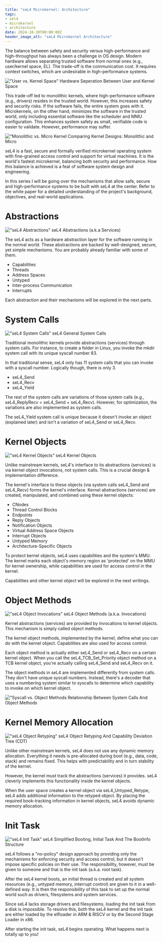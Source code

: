 ```yaml
---
title: "seL4 Microkernel: Architecture"
tags:
- sel4
- microkernel
- architecture
date: 2024-10-30T00:00:00Z
header_image_alt: "seL4 Microkernel Architecture"
---
```


The balance between safety and security versus high-performance and high-throughput has always been a challenge in OS design. Modern hardware allows separating trusted software from normal ones (e.g., user/kernel space, EL). The trade-off is the communication cost. It requires context switches, which are undesirable in high-performance systems.

!["User vs. Kernel Space"](./User_Kernel_space.PNG)
Hardware Seperation Between User and Kernel Space

This trade-off led to monolithic kernels, where high-performance software (e.g., drivers) resides in the trusted world. However, this increases safety and security risks. If the software fails, the entire system goes with it. Microkernels, on the other hand, minimizes the software in the trusted world, only including essential software like the scheduler and MMU configuration. This enhances system safety as small, verifiable code is easier to validate. However, performance may suffer.

!["Monolithic vs. Micro Kernel](./Monolithic_Micro.PNG)
Comparing Kernel Designs: Monolithic and Micro

seL4 is a fast, secure and formally verified microkernel operating system with fine-grained access control and support for virtual machines. It is the world's fastest microkernel, balancing both security and performance. How this balance is achieved is a feat of software system design and engineering.

In this series I will be going over the mechanisms that allow safe, secure and high-performance systems to be built with seL4 at the center. Refer to the white paper for a detailed understanding of the project's background, objectives, and real-world applications.

Abstractions
============

!["seL4 Abstractions"](./Abstractions.PNG)
seL4 Abstractions (a.k.a Services)

The seL4 acts as a hardware abstraction layer for the software running in the normal world. These abstractions are backed by well-designed, secure, yet simple mechanisms. You are probably already familiar with some of them.
- Capabilities
- Threads
- Address Spaces
- Untyped
- Inter-process Communication
- Interrupts

Each abstraction and their mechanisms will be explored in the next parts.

System Calls
============

!["seL4 System Calls"](./System_Calls.PNG)
seL4 General System Calls

Traditional monolithic kernels provide abstractions (services) through system calls. For instance, to create a folder in Linux, you invoke the mkdir system call with its unique syscall number 83.

In that traditional sense, seL4 only has 11 system calls that you can invoke with a syscall number. Logically though, there is only 3.
- seL4_Send
- seL4_Recv
- seL4_Yield

The rest of the system calls are variations of those system calls (e.g., seL4_ReplyRecv = seL4_Send + seL4_Recv). However, for optimization, the variations are also implemented as system calls.

The seL4_Yield system call is unique because it doesn't invoke an object (explained later) and isn't a variation of seL4_Send or seL4_Recv.

Kernel Objects
==============

!["seL4 Kernel Objects"](./Kernel_Objects.PNG)
seL4 Kernel Objects

Unlike mainstream kernels, seL4's interface to its abstractions (services) is via kernel object invocations, not system calls. This is a crucial design & implementation difference.

The kernel's interface to these objects (via system calls seL4_Send and seL4_Recv) forms the kernel's interface. Kernel abstractions (services) are created, manipulated, and combined using these kernel objects:
- CNodes
- Thread Control Blocks
- Endpoints
- Reply Objects
- Notification Objects
- Virtual Address Space Objects
- Interrupt Objects
- Untyped Memory
- Architecture-Specific Objects

To protect kernel objects, seL4 uses capabilities and the system's MMU. The kernel marks each object's memory region as 'protected' on the MMU for kernel ownership, while capabilities are used for access control in the kernel.

Capabilities and other kernel object will be explored in the next writings.

Object Methods
==============

!["seL4 Object Invocations"](./Object_Invocation.PNG)
seL4 Object Methods (a.k.a. Invocations)

Kernel abstractions (services) are provided by invocations to kernel objects. This mechanism is simply called object methods.

The kernel object methods, implemented by the kernel, define what you can do with the kernel object. Capabilities are also used for access control.

Each object method is actually either seL4_Send or seL4_Recv on a certain kernel object. When you call the seL4_TCB_Set_Priority object method on a TCB kernel object, you're actually calling seL4_Send and seL4_Recv on it.

The object methods in seL4 are implemented differently from system calls. They don't have unique syscall numbers. Instead, there's a decoder that uses a numbering system similar to syscalls to determine which capability to invoke on which kernel object.

!["Syscall vs. Object Methods](./Syscall_Object_Method.PNG)
Relationship Between System Calls And Object Methods

Kernel Memory Allocation
========================

!["seL4 Object Retyping"](./Object_Retyping.PNG)
seL4 Object Retyping And Capability Deviation Tree (CDT)

Unlike other mainstream kernels, seL4 does not use any dynamic memory allocation. Everything it needs is pre-allocated during boot (e.g., data, code, stack) and remains fixed. This helps with predictability and in turn stability of the kernel.

However, the kernel must track the abstractions (services) it provides. seL4 cleverly implements this functionality inside the kernel objects.

When the user space creates a kernel object via seL4_Untyped_Retype, seL4 adds additional information to the retyped object. By placing the required book-tracking information in kernel objects, seL4 avoids dynamic memory allocation.

Init Task
=========

!["seL4 Init Task"](./Booting_init_task.PNG)
seL4 Simplified Booting, Initial Task And The BootInfo Structure

seL4 follows a "no-policy" design approach by providing only the mechanisms for enforcing security and access control, but it doesn't impose specific policies on their use. The responsibility, however, must be given to someone and that is the init task (a.k.a. root task).

After the seL4 kernel boots, an initial thread is created and all system resources (e.g., untyped memory, interrupt control) are given to it in a well-defined way. It is then the responsibility of this task to set up the normal world such as drivers, filesystems and system services.

Since seL4 lacks storage drivers and filesystems, loading the init task from a disk is impossible. To resolve this, both the seL4 kernel and the init task are either loaded by the elfloader in ARM & RISCV or by the Second Stage Loader in x86. 

After starting the init task, seL4 begins operating. What happens next is totally up to you!
